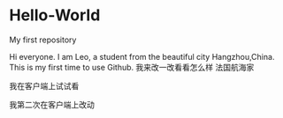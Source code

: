 # Hello-World
My first repository

Hi everyone. I am Leo, a student from the beautiful city Hangzhou,China. This is my first time to use Github.
我来改一改看看怎么样
法国航海家

我在客户端上试试看



我第二次在客户端上改动